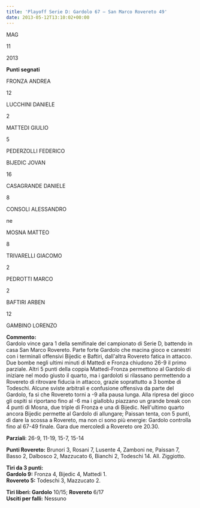 ```yaml
---
title: 'Playoff Serie D: Gardolo 67 – San Marco Rovereto 49'
date: 2013-05-12T13:10:02+00:00
---
```

MAG

11

2013

**Punti segnati**

FRONZA ANDREA

12

LUCCHINI DANIELE

2

MATTEDI GIULIO

5

PEDERZOLLI FEDERICO

BIJEDIC JOVAN

16

CASAGRANDE DANIELE

8

CONSOLI ALESSANDRO

ne

MOSNA MATTEO

8

TRIVARELLI GIACOMO

2

PEDROTTI MARCO

2

BAFTIRI ARBEN

12

GAMBINO LORENZO

**Commento:**  
Gardolo vince gara 1 della semifinale del campionato di Serie D, battendo in casa San Marco Rovereto. Parte forte Gardolo che macina gioco e canestri con i terminali offensivi Bijedic e Baftiri, dall'altra Rovereto fatica in attacco. Due bombe negli ultimi minuti di Mattedi e Fronza chiudono 26-9 il primo parziale. Altri 5 punti della coppia Mattedi-Fronza permettono al Gardolo di iniziare nel modo giusto il quarto, ma i gardoloti si rilassano permettendo a Rovereto di ritrovare fiducia in attacco, grazie soprattutto a 3 bombe di Todeschi. Alcune sviste arbitrali e confusione offensiva da parte del Gardolo, fa sì che Rovereto torni a -9 alla pausa lunga. Alla ripresa del gioco gli ospiti si riportano fino al -6 ma i gialloblu piazzano un grande break con 4 punti di Mosna, due triple di Fronza e una di Bijedic. Nell'ultimo quarto ancora Bijedic permette al Gardolo di allungare; Paissan tenta, con 5 punti, di dare la scossa a Rovereto, ma non ci sono più energie: Gardolo controlla fino al 67-49 finale. Gara due mercoledì a Rovereto ore 20.30.

**Parziali**: 26-9, 11-19, 15-7, 15-14

**Punti Rovereto:** Brunori 3, Rosani 7, Lusente 4, Zamboni ne, Paissan 7, Basso 2, Dalbosco 2, Mazzucato 6, Bianchi 2, Todeschi 14. All. Ziggiotto.

**Tiri da 3 punti:**  
**Gardolo 9:** Fronza 4, Bijedic 4, Mattedi 1.  
**Rovereto 5:** Todeschi 3, Mazzucato 2.

**Tiri liberi: Gardolo** 10/15; **Rovereto** 6/17  
**Usciti per falli:** Nessuno